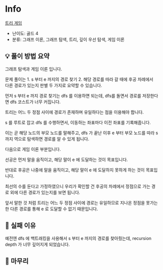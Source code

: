 # Info
[트리 게임](https://boj.kr/30893)

- 난이도: 골드 4
- 분류: 그래프 이론, 그래프 탐색, 트리, 깊이 우선 탐색, 게임 이론

## 💡 풀이 방법 요약

그래프 탐색과 게임 이론 입니다.

문제 풀이는 1. s 부터 e 까지의 경로 찾기 2. 해당 경로를 따라 갈 때에 후공 차례에서 다른 경로가 있는지 판별 두 가지로 요약할 수 있습니다.

먼저 s 부터 e 까지 경로 찾기는 dfs 를 이용하면 되는데, dfs를 돌면서 경로를 저장한다면 dfs 코스트가 너무 커집니다.

트리는 어느 두 정점 사이에 경로가 존재하며 유일하다는 점을 이용해야 합니다.

s 를 루트로 잡고 dfs 를 수행하면서, 이동하는 좌표마다 이전 좌표를 기록해줍니다.

이는 곧 해당 노드의 부모 노드를 말해주고, dfs 가 끝난 이후 e 부터 부모 노드를 따라 s 까지 역으로 탐색하면 경로를 알 수 있게 됩니다.

다음으로 게임 이론 부분입니다.

선공은 먼저 말을 움직이고, 해당 말이 e 에 도달하는 것이 목표입니다.

반대로 후공은 나중에 말을 움직이고, 해당 말이 e 에 도달하지 못하게 하는 것이 목표입니다.

최선의 수를 둔다고 가정하였으니 우리가 확인할 건 후공의 차례에서 정점으로 가는 경로 외에 다른 경로가 있는지를 보면 됩니다.

앞서 말한 것 처럼 트리는 어느 두 정점 사이에 경로는 유일하므로 지나온 정점을 못가는 한 다른 경로를 통해 e 로 도달할 수 없기 때문입니다.

## 👀 실패 이유

예전엔 dfs 에 백트래킹을 사용해서 s 부터 e 까지의 경로를 찾아줬는데, recursion depth 가 너무 깊어지게 되었습니다.

## 🙂 마무리
